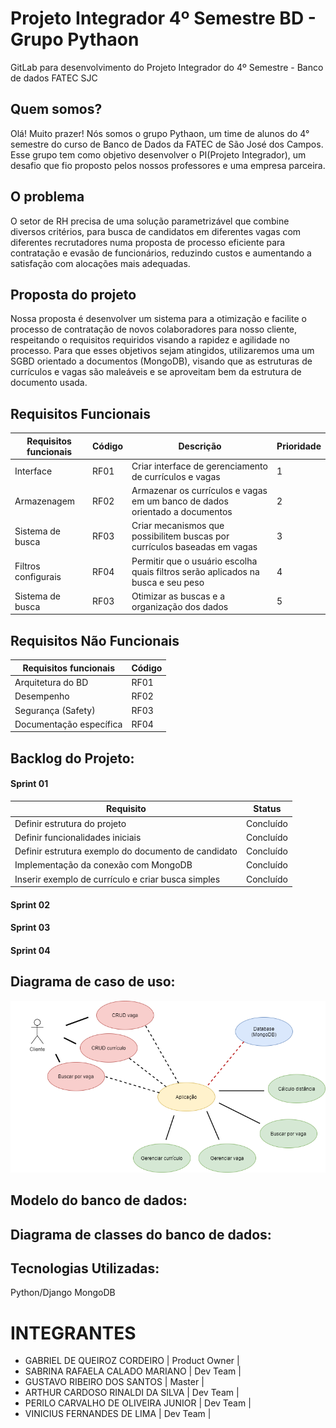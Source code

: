 # <h1>Projeto Integrador 4º Semestre BD - Grupo Pythaon</h1>

GitLab para desenvolvimento do Projeto Integrador do 4º Semestre - Banco de dados FATEC SJC

## Quem somos?
Olá! Muito prazer! 
Nós somos o grupo Pythaon, um time de alunos do 4° semestre do curso de Banco de Dados da FATEC de São José dos Campos. Esse grupo tem como objetivo desenvolver o PI(Projeto Integrador), um desafio que fio proposto pelos nossos professores e uma empresa parceira.

## O problema
O setor de RH precisa de uma solução parametrizável que combine diversos critérios, para
busca de candidatos em diferentes vagas com diferentes recrutadores numa proposta de
processo eficiente para contratação e evasão de funcionários, reduzindo custos e
aumentando a satisfação com alocações mais adequadas.

## Proposta do projeto
Nossa proposta é desenvolver um sistema para a otimização e facilite o processo de contratação de novos colaboradores para nosso cliente, respeitando o requisitos requiridos visando a rapidez e agilidade no processo. Para que esses objetivos sejam atingidos, utilizaremos uma um SGBD orientado a documentos (MongoDB), visando que as estruturas de currículos e vagas são maleáveis e se aproveitam bem da estrutura de documento usada. 

## Requisitos Funcionais

| Requisitos funcionais             |  Código |              Descrição                                                                                                                                     |Prioridade|
| ----------------------------------|---------| ------------------------------------------------------------------------------------------------------------------------------------------------------------------------------------|----------|
|Interface              |RF01     |Criar interface de gerenciamento de currículos e vagas|    1     |
|Armazenagem                  |RF02     |Armazenar os currículos e vagas em um banco de dados orientado a documentos|    2     |
|Sistema de busca         |RF03     |Criar mecanismos que possibilitem buscas por currículos baseadas em vagas |    3     |   
|Filtros configurais                     |RF04     |Permitir que o usuário escolha quais filtros serão aplicados na busca e seu peso|    4     | 
|Sistema de busca         |RF03     |Otimizar as buscas e a organização dos dados |    5     |   
## Requisitos Não Funcionais

| Requisitos funcionais             |  Código |                                                                                                                                    
| ----------------------------------|---------|
|Arquitetura do BD             |RF01     |
|Desempenho                |RF02     |
|Segurança (Safety)         |RF03     |
|Documentação específica                     |RF04     | 

## Backlog do Projeto:

#### Sprint 01
| Requisito           | Status |  
| ----------------------------------|---------|
| Definir estrutura do projeto  | Concluído  |
| Definir funcionalidades iniciais  | Concluído  |
| Definir estrutura exemplo do documento de candidato  | Concluído  |
| Implementação da conexão com MongoDB  | Concluído  |
| Inserir exemplo de currículo e criar busca simples  | Concluído  |

#### Sprint 02

#### Sprint 03

#### Sprint 04

## Diagrama de caso de uso:
![Casos de uso](/Documentos/CasoUso1.png)
## Modelo do banco de dados:

## Diagrama de classes do banco de dados:

## Tecnologias Utilizadas:
Python/Django
MongoDB

# INTEGRANTES

 * GABRIEL DE QUEIROZ CORDEIRO | Product Owner |
 * SABRINA RAFAELA CALADO MARIANO | Dev Team |
 * GUSTAVO RIBEIRO DOS SANTOS | Master |
 * ARTHUR CARDOSO RINALDI DA SILVA | Dev Team |
 * PERILO CARVALHO DE OLIVEIRA JUNIOR | Dev Team |
 * VINICIUS FERNANDES DE LIMA | Dev Team |
